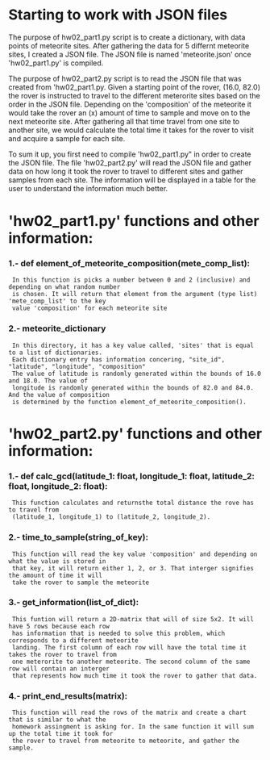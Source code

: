 # Starting to work with JSON files

   The purpose of hw02_part1.py script is to create a dictionary, with data points of meteorite sites. 
   After gathering the data for 5 differnt meteorite sites, I created a JSON file. The JSON file is named
   'meteorite.json' once 'hw02_part1.py' is compiled.

   The purpose of hw02_part2.py script is to read the JSON file that was created from 'hw02_part1.py.
   Given a starting point of the rover, (16.0, 82.0) the rover is instructed to travel to the different 
   meterorite sites based on the order in the JSON file. Depending on the 'composition' of the meteorite
   it would take the rover an (x) amount of time to sample and move on to the next meteorite site. After
   gathering all that time travel from one site to another site, we would calculate the total time it 
   takes for the rover to visit and acquire a sample for each site. 

   To sum it up, you first need to compile 'hw02_part1.py" in order to create the JSON file. The file
   'hw02_part2.py' will read the JSON file and gather data on how long it took the rover to travel to 
   different sites and gather samples from each site. The information will be displayed in a table for 
   the user to understand the information much better.


# 'hw02_part1.py' functions and other information:
### 1.- def element_of_meteorite_composition(mete_comp_list):
     In this function is picks a number between 0 and 2 (inclusive) and depending on what random number
     is chosen. It will return that element from the argument (type list) 'mete_comp_list' to the key 
     value 'composition' for each meteorite site
### 2.- meteorite_dictionary 
     In this directory, it has a key value called, 'sites' that is equal to a list of dictionaries.
     Each dictionary entry has information concering, "site_id", "latitude", "longitude", "composition"
     The value of latitude is randomly generated within the bounds of 16.0 and 18.0. The value of
     longitude is randomly generated within the bounds of 82.0 and 84.0. And the value of composition 
     is determined by the function element_of_meteorite_composition().

# 'hw02_part2.py' functions and other information:
### 1.- def calc_gcd(latitude_1: float, longitude_1: float, latitude_2: float, longitude_2: float):
     This function calculates and returnsthe total distance the rove has to travel from 
     (latitude_1, longitude_1) to (latitude_2, longitude_2).
### 2.- time_to_sample(string_of_key):
     This function will read the key value 'composition' and depending on what the value is stored in 
     that key, it will return either 1, 2, or 3. That interger signifies the amount of time it will 
     take the rover to sample the meteorite
### 3.- get_information(list_of_dict):
     This funtion will return a 2D-matrix that will of size 5x2. It will have 5 rows because each row 
     has information that is needed to solve this problem, which corresponds to a different meteorite 
     landing. The first column of each row will have the total time it takes the rover to travel from 
     one meterorite to another meteorite. The second column of the same row will contain an interger
     that represents how much time it took the rover to gather that data.
### 4.- print_end_results(matrix):
     This function will read the rows of the matrix and create a chart that is similar to what the 
     homework assingment is asking for. In the same function it will sum up the total time it took for 
     the rover to travel from meteorite to meteorite, and gather the sample.